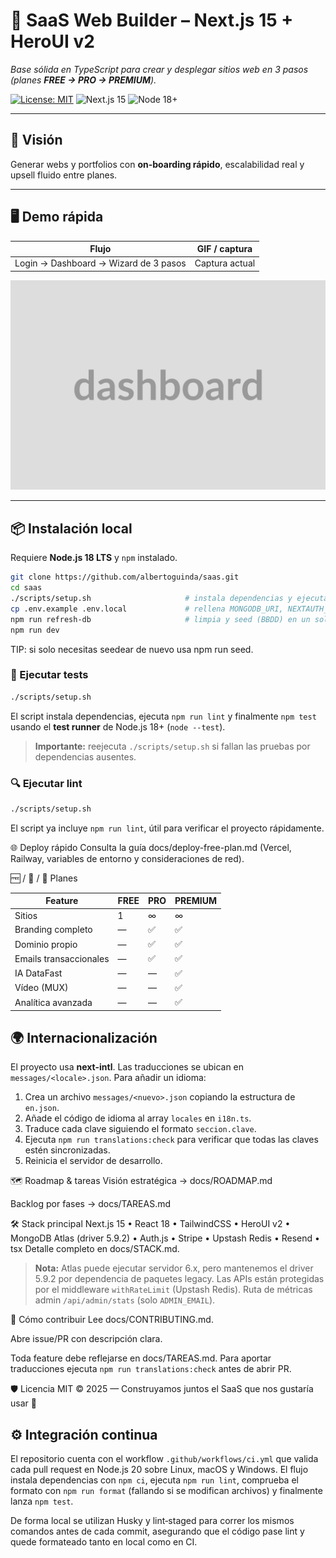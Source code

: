 # 🧱 SaaS Web Builder – Next.js 15 + HeroUI v2

_Base sólida en TypeScript para crear y desplegar sitios web en 3 pasos (planes **FREE → PRO → PREMIUM**)._

[![License: MIT](https://img.shields.io/badge/license-MIT-blue.svg)](LICENSE)
![Next.js 15](https://img.shields.io/badge/Next.js-15-black)
![Node 18+](https://img.shields.io/badge/Node-18%2B-green)

---

## 🚀 Visión

Generar webs y portfolios con **on-boarding rápido**, escalabilidad real y upsell fluido entre planes.

---

## 🖥️ Demo rápida

| Flujo                                 | GIF / captura  |
| ------------------------------------- | -------------- |
| Login → Dashboard → Wizard de 3 pasos | Captura actual |

![Dashboard screenshot](public/dashboard.png)

---

## 📦 Instalación local

Requiere **Node.js 18 LTS** y `npm` instalado.

```bash
git clone https://github.com/albertoguinda/saas.git
cd saas
./scripts/setup.sh                     # instala dependencias y ejecuta lint y tests
cp .env.example .env.local             # rellena MONGODB_URI, NEXTAUTH_*, STRIPE_SECRET_KEY, UPSTASH_REDIS_REST_URL y UPSTASH_REDIS_REST_TOKEN
npm run refresh-db                     # limpia y seed (BBDD) en un solo paso
npm run dev
```

TIP: si solo necesitas seedear de nuevo usa npm run seed.

### 🧪 Ejecutar tests

```bash
./scripts/setup.sh
```

El script instala dependencias, ejecuta `npm run lint` y finalmente `npm test` usando el **test runner** de Node.js 18+ (`node --test`).

> **Importante:** reejecuta `./scripts/setup.sh` si fallan las pruebas por dependencias ausentes.

### 🔍 Ejecutar lint

```bash
./scripts/setup.sh
```

El script ya incluye `npm run lint`, útil para verificar el proyecto rápidamente.

🌐 Deploy rápido
Consulta la guía docs/deploy-free-plan.md
(Vercel, Railway, variables de entorno y consideraciones de red).

🆓 / 💼 / 👑 Planes

| Feature                | FREE | PRO | PREMIUM |
| ---------------------- | ---- | --- | ------- |
| Sitios                 | 1    | ∞   | ∞       |
| Branding completo      | —    | ✅  | ✅      |
| Dominio propio         | —    | ✅  | ✅      |
| Emails transaccionales | —    | ✅  | ✅      |
| IA DataFast            | —    | —   | ✅      |
| Vídeo (MUX)            | —    | —   | ✅      |
| Analítica avanzada     | —    | —   | ✅      |

## 🌍 Internacionalización

El proyecto usa **next-intl**. Las traducciones se ubican en `messages/<locale>.json`.
Para añadir un idioma:

1. Crea un archivo `messages/<nuevo>.json` copiando la estructura de `en.json`.
2. Añade el código de idioma al array `locales` en `i18n.ts`.
3. Traduce cada clave siguiendo el formato `seccion.clave`.
4. Ejecuta `npm run translations:check` para verificar que todas las claves estén sincronizadas.
5. Reinicia el servidor de desarrollo.

🗺️ Roadmap & tareas
Visión estratégica → docs/ROADMAP.md

Backlog por fases → docs/TAREAS.md

🛠 Stack principal
Next.js 15 • React 18 • TailwindCSS • HeroUI v2 • MongoDB Atlas (driver 5.9.2) • Auth.js • Stripe • Upstash Redis • Resend • tsx
Detalle completo en docs/STACK.md.

> **Nota:** Atlas puede ejecutar servidor 6.x, pero mantenemos el driver 5.9.2 por dependencia de paquetes legacy.
> Las APIs están protegidas por el middleware `withRateLimit` (Upstash Redis).
> Ruta de métricas admin `/api/admin/stats` (solo `ADMIN_EMAIL`).

🤝 Cómo contribuir
Lee docs/CONTRIBUTING.md.

Abre issue/PR con descripción clara.

Toda feature debe reflejarse en docs/TAREAS.md.
Para aportar traducciones ejecuta `npm run translations:check` antes de abrir PR.

🛡️ Licencia
MIT © 2025 — Construyamos juntos el SaaS que nos gustaría usar 🚀

## ⚙️ Integración continua

El repositorio cuenta con el workflow `.github/workflows/ci.yml` que valida cada pull request en Node.js 20 sobre Linux, macOS y Windows. El flujo instala dependencias con `npm ci`, ejecuta `npm run lint`, comprueba el formato con `npm run format` (fallando si se modifican archivos) y finalmente lanza `npm test`.

De forma local se utilizan Husky y lint‑staged para correr los mismos comandos antes de cada commit, asegurando que el código pase lint y quede formateado tanto en local como en CI.
